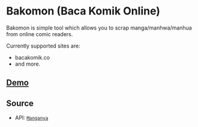 # Bakomon (Baca Komik Online)

Bakomon is simple tool which allows you to scrap manga/manhwa/manhua from online comic readers.

Currently supported sites are:
- bacakomik.co
- and more.

## [Demo](https://bakomon.blogspot.com/?demo)

## Source
- API: [`Manganya`](https://github.com/vnxx/manganya)
